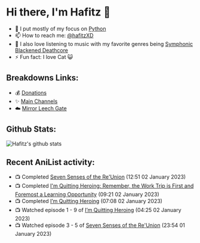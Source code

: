 # Hi there, I'm Hafitz 👋
- 🐍 I put mostly of my focus on [Python](https://python.org)
- 📫 How to reach me: [@hafitzXD](https://t.me/hafitzXD)
- 🎵 I also love listening to music with my favorite genres being [Symphonic Blackened Deathcore](https://youtu.be/qyYmS_iBcy4)
- ⚡ Fun fact: I love Cat 😺

## Breakdowns Links:
- 💰 [Donations](https://t.me/TheBreakdowns/2)
- ✨ [Main Channels](https://t.me/TheBreakdowns)
- ☁️ [Mirror Leech Gate](https://t.me/BreakdownsGate)

## Github Stats:
![Hafitz's github stats](https://github-readme-stats.vercel.app/api?username=breakdowns&show_icons=true&count_private=true&bg_color=00000000&text_color=777)

## Recent AniList activity:
<!-- ANILIST_ACTIVITY:start -->

-   📺 Completed [Seven Senses of the Re'Union](https://anilist.co/anime/100085) (12:51 02 January 2023)
-   📺 Completed [I'm Quitting Heroing: Remember, the Work Trip is First and Foremost a Learning Opportunity](https://anilist.co/anime/151126) (09:21 02 January 2023)
-   📺 Completed [I’m Quitting Heroing](https://anilist.co/anime/140457) (07:08 02 January 2023)
-   📺 Watched episode 1 - 9 of [I’m Quitting Heroing](https://anilist.co/anime/140457) (04:25 02 January 2023)
-   📺 Watched episode 3 - 5 of [Seven Senses of the Re'Union](https://anilist.co/anime/100085) (23:54 01 January 2023)

<!-- ANILIST_ACTIVITY:end -->
